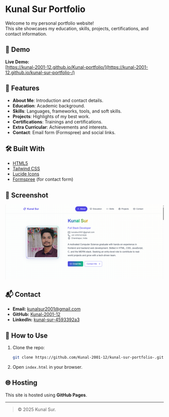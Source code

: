 # Kunal Sur Portfolio

Welcome to my personal portfolio website!  
This site showcases my education, skills, projects, certifications, and contact information.

## 🚀 Demo

**Live Demo:**  
[https://kunal-2001-12.github.io/Kunal-portfolio/](https://kunal-2001-12.github.io/kunal-sur-portfolio-/)

## 📂 Features

- **About Me**: Introduction and contact details.
- **Education**: Academic background.
- **Skills**: Languages, frameworks, tools, and soft skills.
- **Projects**: Highlights of my best work.
- **Certifications**: Trainings and certifications.
- **Extra Curricular**: Achievements and interests.
- **Contact**: Email form (Formspree) and social links.

## 🛠️ Built With

- [HTML5](https://developer.mozilla.org/en-US/docs/Web/HTML)
- [Tailwind CSS](https://tailwindcss.com/)
- [Lucide Icons](https://lucide.dev/)
- [Formspree](https://formspree.io/) (for contact form)

## 📸 Screenshot

![Portfolio Screenshot](Aboutpage.png)

## 📬 Contact

- **Email:** kunalsur2001@gmail.com
- **GitHub:** [Kunal-2001-12](https://github.com/Kunal-2001-12)
- **LinkedIn:** [kunal-sur-4593392a3](https://www.linkedin.com/in/kunal-sur-4593392a3)

## 📝 How to Use

1. Clone the repo:
   ```sh
   git clone https://github.com/Kunal-2001-12/kunal-sur-portfolio-.git
   ```
2. Open `index.html` in your browser.

## 🌐 Hosting

This site is hosted using **GitHub Pages**.

---

> © 2025 Kunal Sur.